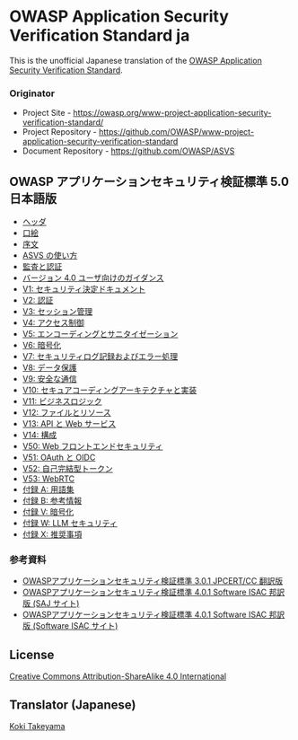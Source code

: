 # OWASP Application Security Verification Standard ja

This is the unofficial Japanese translation of the [OWASP Application Security Verification Standard](https://github.com/OWASP/ASVS).

### Originator

- Project Site - <https://owasp.org/www-project-application-security-verification-standard/>
- Project Repository - <https://github.com/OWASP/www-project-application-security-verification-standard>
- Document Repository - <https://github.com/OWASP/ASVS>

## OWASP アプリケーションセキュリティ検証標準 5.0 日本語版

* [ヘッダ](5.0/ja/0x00-Header.md)
* [口絵](5.0/ja/0x01-Frontispiece.md)
* [序文](5.0/ja/0x02-Preface.md)
* [ASVS の使い方](5.0/ja/0x03-Using-ASVS.md)
* [監査と認証](5.0/ja/0x04-Assessment_and_Certification.md)
* [バージョン 4.0 ユーザ向けのガイダンス](5.0/ja/0x05-For-Users-Of-4.0.md)
* [V1: セキュリティ決定ドキュメント](5.0/ja/0x10-V1-Architecture.md)
* [V2: 認証](5.0/ja/0x11-V2-Authentication.md)
* [V3: セッション管理](5.0/ja/0x12-V3-Session-management.md)
* [V4: アクセス制御](5.0/ja/0x12-V4-Access-Control.md)
* [V5: エンコーディングとサニタイゼーション](5.0/ja/0x13-V5-Encoding-Sanitization.md)
* [V6: 暗号化](5.0/ja/0x14-V6-Cryptography.md)
* [V7: セキュリティログ記録およびエラー処理](5.0/ja/0x15-V7-Error-Logging.md)
* [V8: データ保護](5.0/ja/0x16-V8-Data-Protection.md)
* [V9: 安全な通信](5.0/ja/0x17-V9-Communications.md)
* [V10: セキュアコーディングアーキテクチャと実装](5.0/ja/0x18-V10-Coding.md)
* [V11: ビジネスロジック](5.0/ja/0x19-V11-BusLogic.md)
* [V12: ファイルとリソース](5.0/ja/0x20-V12-Files-Resources.md)
* [V13: API と Web サービス](5.0/ja/0x21-V13-API.md)
* [V14: 構成](5.0/ja/0x22-V14-Config.md)
* [V50: Web フロントエンドセキュリティ](5.0/ja/0x50-V50-Web-Frontend-Security.md)
* [V51: OAuth と OIDC](5.0/ja/0x51-V51-OAuth2.md)
* [V52: 自己完結型トークン](5.0/ja/0x52-V52-Tokens.md)
* [V53: WebRTC](5.0/ja/0x53-V53-WebRTC.md)
* [付録 A: 用語集](5.0/ja/0x90-Appendix-A_Glossary.md)
* [付録 B: 参考情報](5.0/ja/0x91-Appendix-B_References.md)
* [付録 V: 暗号化](5.0/ja/0x97-Appendix-V_Cryptography.md)
* [付録 W: LLM セキュリティ](5.0/ja/0x98-Appendix-W_LLM_Security.md)
* [付録 X: 推奨事項](5.0/ja/0x99-Appendix-X_Recommendations.md)

### 参考資料

* [OWASPアプリケーションセキュリティ検証標準 3.0.1 JPCERT/CC 翻訳版](https://www.jpcert.or.jp/securecoding/materials-owaspasvs.html)
* [OWASPアプリケーションセキュリティ検証標準 4.0.1 Software ISAC 邦訳版 (SAJ サイト)](https://www.saj.or.jp/NEWS/pr/200903_asvs.html)
* [OWASPアプリケーションセキュリティ検証標準 4.0.1 Software ISAC 邦訳版 (Software ISAC サイト)](https://www.softwareisac.jp/ipa/index.php?OWASP+ASVS+4.0)

## License

[Creative Commons Attribution-ShareAlike 4.0 International](https://creativecommons.org/licenses/by-sa/4.0/)

## Translator (Japanese)

[Koki Takeyama](https://github.com/coky-t)
